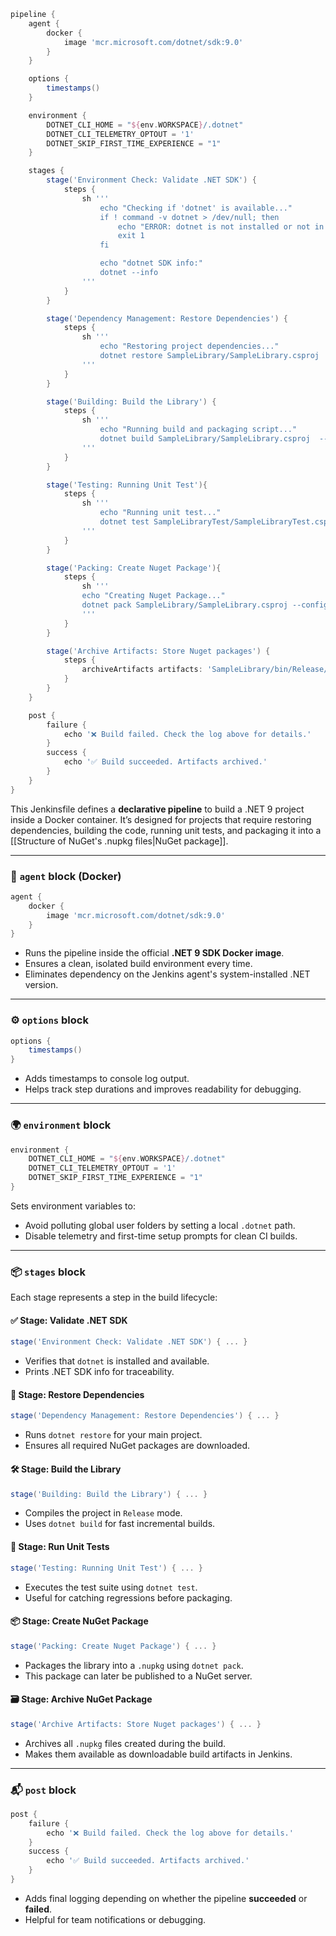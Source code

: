 ```groovy
pipeline {
    agent {
        docker {
            image 'mcr.microsoft.com/dotnet/sdk:9.0'
        }
    }

    options {
        timestamps()
    }

    environment {
        DOTNET_CLI_HOME = "${env.WORKSPACE}/.dotnet"
        DOTNET_CLI_TELEMETRY_OPTOUT = '1'
        DOTNET_SKIP_FIRST_TIME_EXPERIENCE = "1"
    }

    stages {
        stage('Environment Check: Validate .NET SDK') {
            steps {
                sh '''
                    echo "Checking if 'dotnet' is available..."
                    if ! command -v dotnet > /dev/null; then
                        echo "ERROR: dotnet is not installed or not in PATH"
                        exit 1
                    fi

                    echo "dotnet SDK info:"
                    dotnet --info
                '''
            }
        }

        stage('Dependency Management: Restore Dependencies') {
            steps {
                sh '''
                    echo "Restoring project dependencies..."
                    dotnet restore SampleLibrary/SampleLibrary.csproj
                '''
            }
        }

        stage('Building: Build the Library') {
            steps {
                sh '''
                    echo "Running build and packaging script..."
                    dotnet build SampleLibrary/SampleLibrary.csproj  --configuration Release
                '''
            }
        }

        stage('Testing: Running Unit Test'){
            steps {
                sh '''
                    echo "Running unit test..."
                    dotnet test SampleLibraryTest/SampleLibraryTest.csproj
                '''
            }
        }

        stage('Packing: Create Nuget Package'){
            steps {
                sh '''
                echo "Creating Nuget Package..."
                dotnet pack SampleLibrary/SampleLibrary.csproj --configuration Release
                '''
            }
        }

        stage('Archive Artifacts: Store Nuget packages') {
            steps {
                archiveArtifacts artifacts: 'SampleLibrary/bin/Release/*.nupkg', onlyIfSuccessful: true
            }
        }
    }

    post {
        failure {
            echo '❌ Build failed. Check the log above for details.'
        }
        success {
            echo '✅ Build succeeded. Artifacts archived.'
        }
    }
}
```

This Jenkinsfile defines a **declarative pipeline** to build a .NET 9 project inside a Docker container. It’s designed for projects that require restoring dependencies, building the code, running unit tests, and packaging it into a [[Structure of NuGet's .nupkg files|NuGet package]].

---

### 🔧 `agent` block (Docker)

```groovy
agent {
    docker {
        image 'mcr.microsoft.com/dotnet/sdk:9.0'
    }
}
```

- Runs the pipeline inside the official **.NET 9 SDK Docker image**.
- Ensures a clean, isolated build environment every time.
- Eliminates dependency on the Jenkins agent's system-installed .NET version.

---

### ⚙️ `options` block

```groovy
options {
    timestamps()
}
```

- Adds timestamps to console log output.
- Helps track step durations and improves readability for debugging.

---

### 🌍 `environment` block

```groovy
environment {
    DOTNET_CLI_HOME = "${env.WORKSPACE}/.dotnet"
    DOTNET_CLI_TELEMETRY_OPTOUT = '1'
    DOTNET_SKIP_FIRST_TIME_EXPERIENCE = "1"
}
```

Sets environment variables to:
- Avoid polluting global user folders by setting a local `.dotnet` path.
- Disable telemetry and first-time setup prompts for clean CI builds.

---

### 📦 `stages` block

Each stage represents a step in the build lifecycle:

#### ✅ Stage: Validate .NET SDK

```groovy
stage('Environment Check: Validate .NET SDK') { ... }
```

- Verifies that `dotnet` is installed and available.
- Prints .NET SDK info for traceability.

#### 🔄 Stage: Restore Dependencies

```groovy
stage('Dependency Management: Restore Dependencies') { ... }
```

- Runs `dotnet restore` for your main project.
- Ensures all required NuGet packages are downloaded.

#### 🛠️ Stage: Build the Library

```groovy
stage('Building: Build the Library') { ... }
```

- Compiles the project in `Release` mode.
- Uses `dotnet build` for fast incremental builds.

#### 🧪 Stage: Run Unit Tests

```groovy
stage('Testing: Running Unit Test') { ... }
```

- Executes the test suite using `dotnet test`.
- Useful for catching regressions before packaging.

#### 📦 Stage: Create NuGet Package

```groovy
stage('Packing: Create Nuget Package') { ... }
```

- Packages the library into a `.nupkg` using `dotnet pack`.
- This package can later be published to a NuGet server.

#### 🗃️ Stage: Archive NuGet Package

```groovy
stage('Archive Artifacts: Store Nuget packages') { ... }
```

- Archives all `.nupkg` files created during the build.
- Makes them available as downloadable build artifacts in Jenkins.

---

### 📬 `post` block

```groovy
post {
    failure {
        echo '❌ Build failed. Check the log above for details.'
    }
    success {
        echo '✅ Build succeeded. Artifacts archived.'
    }
}
```

- Adds final logging depending on whether the pipeline **succeeded** or **failed**.
- Helpful for team notifications or debugging.